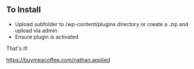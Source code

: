 ## To Install
- Upload subfolder to /wp-content/plugins directory or create a .zip and upload via admin
- Ensure plugin is activated

That's it!

https://buymeacoffee.com/nathan.applied
